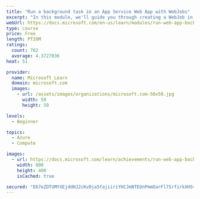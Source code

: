 ```yaml
---
title: "Run a background task in an App Service Web App with WebJobs"
excerpt: "In this module, we'll guide you through creating a WebJob in the same project as an existing Web App and automating tasks with WebJobs."
webUrl: https://docs.microsoft.com/en-us/learn/modules/run-web-app-background-task-with-webjobs/
type: course
price: Free
length: PT39M
ratings:
  count: 762
  average: 4.3727036
heat: 51

provider:
  name: Microsoft Learn
  domain: microsoft.com
  images:
    - url: /assets/images/organizations/microsoft.com-50x50.jpg
      width: 50
      height: 50

levels:
  - Beginner

topics:
  - Azure
  - Compute

images:
  - url: https://docs.microsoft.com/learn/achievements/run-web-app-background-task-with-webjobs-social.png
    width: 800
    height: 400
    isCached: true

secured: "E67eZDTUMYXEjddHJ2cKvDja5fajiiriYHCJmNTEUnPmmOarFl7SrfirkXHSviEht2gaQv7FLY7XwxzdGEhJoLtDR4xz9Pd66ufiNdY+nJz1OmxTO2cVvxrXFVHUdstcYhUmmeXoon//xHsq8CSCDSuIvdEuXf49O4+P+qGuUu8gsJXDfAY3nyIssaaVfYzcATuZZFX68DBgEoGnHWEmdvpiHnFC6/un59Xs7hNw9yHhWxby04et6rZLGYRqpE/xZjT41ZgbFP3dvYKxwFZp+psnk7Hz8QUt29hmhtq22jeygSABOZOrUh3wv4CE00vjpL8vqa5jeInF6CCcQXNX1qB1ITX+RU0i5LDCKdXLuKTes4/5Uo9JArJ2/pjHk2ZjngtsCU6oOb2NBYnAruiCHqTvtrbpXRTs813xxi59dlo=;IWzVx4r5XirEJ+RTP126oQ=="
---
```


